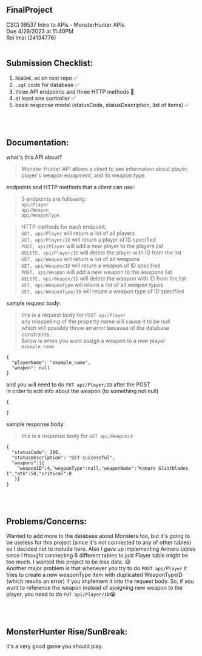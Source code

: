 ## FinalProject
CSCI 39537 Intro to APIs - MonsterHunter APIs
<br />
Due 4/26/2023 at 11:40PM
<br />
Rei Imai (24134776)
<br />
<br />

## Submission Checklist:
1. `README.md` on root repo ✅
2. `.sql` code for database ✅
3. three API endpoints and three HTTP methods 🛑
4. at least one controller ✅
5. basic response model (statusCode, statusDescription, list of items) ✅

<br />
<br />

## Documentation:
what's this API about?
> Monster Hunter API allows a client to see information about player, player's weapon equipment, and its weapon type.

endpoints and HTTP methods that a client can use:
> 3 endpoints are following: <br />
`api/Player` <br />
`api/Weapon` <br />
`api/WeaponType` <br/>

> HTTP methods for each endpoint: <br />
`GET, api/Player` will return a list of all players <br />
`GET, api/Player/ID` will return a player of ID specified <br />
`POST, api/Player` will add a new player to the players list <br />
`DELETE, api/Player/ID` will delete the player with ID from the list <br />
`GET, api/Weapon` will return a list of all weapons <br />
`GET, api/Weapon/ID` will return a weapon of ID specified <br />
`POST, api/Weapon` will add a new weapon to the weapons list <br />
`DELETE, api/Weapon/ID` will delete the weapon with ID from the list <br />
`GET, api/WeaponType` will return a list of all weapon types <br />
`GET, api/WeaponType/ID` will return a weapon type of ID specified <br />




sample request body:
> this is a request body for `POST api/Player` <br />
any misspelling of the property name will cause it to be null <br />
which will possibly throw an error because of the database constraints. <br />
Below is when you want assign a weapon to a new player `example_name` <br />
```
{
  "playerName": "example_name", 
  "weapon": null
}
```
and you will need to do `PUT api/Player/ID` after the POST <br />
in order to edit info about the weapon (to something not null) <br />
```
{

}
```


sample response body:
> this is a response body for `GET api/Weapon/4` <br />
```
{
  "statusCode": 200,
  "statusDescription": "GET successful",
  "weapons":[{ 
    "weaponID":4,"weaponType":null,"weaponName":"Kamura Glintblades I","atk":50,"critical":0
   }]
}
```

<br />
<br />

## Problems/Concerns:
Wanted to add more to the database about Monsters too, but it's going to be useless for this project (since it's not connected to any of other tables) so I decided not to include here. Also I gave up implementing Armors tables since I thought connecting 6 different tables to just Player table might be too much. I wanted this project to be less data. 😃 <br />
Another major problem is that whenever you try to do `POST api/Player` it tries to create a new weaponType item with duplicated WeaponTypeID (which results an error) if you implement it into the request body. So, if you want to reference the weapon instead of assigning new weapon to the player, you need to do `PUT api/Player/ID`😭

<br />
<br />

## MonsterHunter Rise/SunBreak:
it's a very good game you should play.
